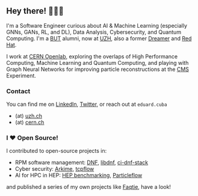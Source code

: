 ## Hey there! 👨🏽‍💻

I'm a Software Engineer curious about AI & Machine Learning (especially GNNs, GANs, RL, and DL), Data Analysis, Cybersecurity, and Quantum Computing. I'm a [BUT](https://www.vut.cz/en/) alumni, now at [UZH](https://www.ifi.uzh.ch/en.html), also a former [Dreamer](https://dreamlab.net/en/) and [Red Hat](https://www.redhat.com/en).

I work at [CERN Openlab](https://openlab.cern/), exploring the overlaps of High Performance Computing, Machine Learning and Quantum Computing, and playing with Graph Neural Networks for improving particle reconstructions at the [CMS](https://home.cern/science/experiments/cms) Experiment.

### Contact

You can find me on [LinkedIn](https://www.linkedin.com/in/eduard-cuba/), [Twitter](https://twitter.com/cubaedo), or reach out at `eduard.cuba`

- (at) [uzh.ch](http://uzh.ch)
- (at) [cern.ch](http://cern.ch)

### I ❤️ Open Source!

I contributed to open-source projects in:
- RPM software management: [DNF](https://github.com/rpm-software-management/dnf), [libdnf](https://github.com/rpm-software-management/libdnf), [ci-dnf-stack](https://github.com/rpm-software-management/ci-dnf-stack)
- Cyber security: [Arkime](https://github.com/arkime/arkime), [tcpflow](https://github.com/simsong/tcpflow)
- AI for HPC in HEP: [HEP benchmarking](https://gitlab.cern.ch/hep-benchmarks), [Particleflow](https://github.com/jpata/particleflow)

and published a series of my own projects like [Faqtie](https://faqtie.com), have a look!
